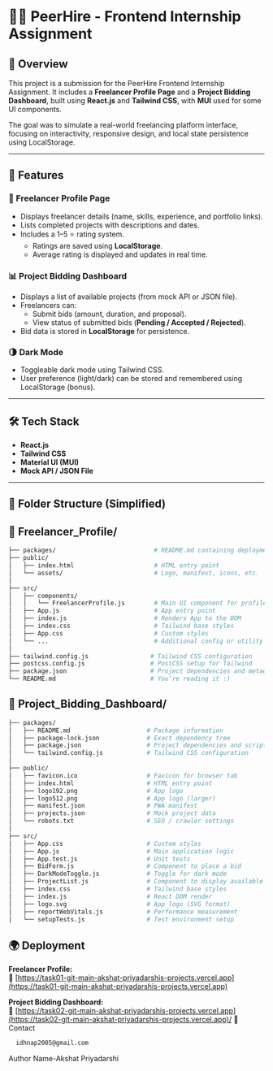 # 🧑‍💻 PeerHire - Frontend Internship Assignment

## 🚀 Overview

This project is a submission for the PeerHire Frontend Internship Assignment. It includes a **Freelancer Profile Page** and a **Project Bidding Dashboard**, built using **React.js** and **Tailwind CSS**, with **MUI** used for some UI components.

The goal was to simulate a real-world freelancing platform interface, focusing on interactivity, responsive design, and local state persistence using LocalStorage.

---

## 📄 Features

### 👤 Freelancer Profile Page

- Displays freelancer details (name, skills, experience, and portfolio links).
- Lists completed projects with descriptions and dates.
- Includes a 1–5 ⭐ rating system.
  - Ratings are saved using **LocalStorage**.
  - Average rating is displayed and updates in real time.

### 📊 Project Bidding Dashboard

- Displays a list of available projects (from mock API or JSON file).
- Freelancers can:
  - Submit bids (amount, duration, and proposal).
  - View status of submitted bids (**Pending / Accepted / Rejected**).
- Bid data is stored in **LocalStorage** for persistence.

### 🌗 Dark Mode

- Toggleable dark mode using Tailwind CSS.
- User preference (light/dark) can be stored and remembered using LocalStorage (bonus).

---

## 🛠️ Tech Stack

- **React.js**
- **Tailwind CSS**
- **Material UI (MUI)**
- **Mock API / JSON File**

---

## 📂 Folder Structure (Simplified)
## 📁 Freelancer_Profile/

```bash
├── packages/                           # README.md containing deployment steps, important json and java script packages
├── public/
│   ├── index.html                      # HTML entry point
│   └── assets/                         # Logo, manifest, icons, etc.
│
├── src/
│   ├── components/
│   │   └── FreelancerProfile.js        # Main UI component for profile
│   ├── App.js                          # App entry point
│   ├── index.js                        # Renders App to the DOM
│   ├── index.css                       # Tailwind base styles
│   ├── App.css                         # Custom styles
│   └── ...                             # Additional config or utility files
│
├── tailwind.config.js                 # Tailwind CSS configuration
├── postcss.config.js                  # PostCSS setup for Tailwind
├── package.json                       # Project dependencies and metadata
└── README.md                          # You're reading it :)
```
## 📁 Project_Bidding_Dashboard/

```bash
├── packages/
│   ├── README.md                     # Package information
│   ├── package-lock.json             # Exact dependency tree
│   ├── package.json                  # Project dependencies and scripts
│   └── tailwind.config.js            # Tailwind CSS configuration
│
├── public/
│   ├── favicon.ico                   # Favicon for browser tab
│   ├── index.html                    # HTML entry point
│   ├── logo192.png                   # App logo
│   ├── logo512.png                   # App logo (larger)
│   ├── manifest.json                 # PWA manifest
│   ├── projects.json                 # Mock project data
│   └── robots.txt                    # SEO / crawler settings
│
├── src/
│   ├── App.css                       # Custom styles
│   ├── App.js                        # Main application logic
│   ├── App.test.js                   # Unit tests
│   ├── BidForm.js                    # Component to place a bid
│   ├── DarkModeToggle.js             # Toggle for dark mode
│   ├── ProjectList.js                # Component to display available projects
│   ├── index.css                     # Tailwind base styles
│   ├── index.js                      # React DOM render
│   ├── logo.svg                      # App logo (SVG format)
│   ├── reportWebVitals.js            # Performance measurement
│   └── setupTests.js                 # Test environment setup
```
## 🌍 Deployment

**Freelancer Profile:**  
🔗 [https://task01-git-main-akshat-priyadarshis-projects.vercel.app](https://task01-git-main-akshat-priyadarshis-projects.vercel.app)

**Project Bidding Dashboard:**  
🔗 [https://task02-git-main-akshat-priyadarshis-projects.vercel.app](https://task02-git-main-akshat-priyadarshis-projects.vercel.app)/
📧 Contact
```bash
  idhnap2005@gmail.com
```
Author Name-Akshat Priyadarshi
